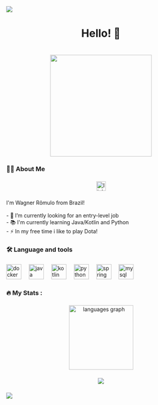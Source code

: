 <div>
  <img style="100%" src="https://capsule-render.vercel.app/api?type=waving&height=100&section=header&reversal=false&fontSize=70&fontColor=FFFFFF&fontAlign=50&fontAlignY=50&stroke=-&descSize=20&descAlign=50&descAlignY=50&theme=cobalt"  />
</div>

###

<h1 align="center">Hello! 👋</h1>

###

<br clear="both">

<div align="center">
  <img height="270" src="https://media4.giphy.com/media/v1.Y2lkPTc5MGI3NjExYjN3ZmlieTN3YmIycHY0OHZxa3VrbTA5bHd4Z3E4ems3YnZ3YWE0MyZlcD12MV9pbnRlcm5hbF9naWZfYnlfaWQmY3Q9Zw/udhngZK2IFTc4/giphy.gif"  />
</div>

###

<h3 align="left">👩‍💻  About Me</h3>

###

<div align="center">
  <a href="https://www.linkedin.com/in/wagnerjorgeo/" target="_blank">
    <img src="https://img.shields.io/static/v1?message=LinkedIn&logo=linkedin&label=&color=0077B5&logoColor=white&labelColor=&style=for-the-badge" height="25" alt="linkedin logo"  />
  </a>
</div>

###

<p align="left">I'm Wagner Rômulo from Brazil!<br><br>- 🔭 I’m currently looking for an entry-level job<br>- 📚 I'm currently learning Java/Kotlin and Python<br>- ⚡ In my free time i like to play Dota!</p>

###

<h3 align="left">🛠 Language and tools</h3>

###

<div align="left">
  <img src="https://cdn.jsdelivr.net/gh/devicons/devicon/icons/docker/docker-plain-wordmark.svg" height="40" alt="docker logo"  />
  <img width="12" />
  <img src="https://cdn.jsdelivr.net/gh/devicons/devicon/icons/java/java-original.svg" height="40" alt="java logo"  />
  <img width="12" />
  <img src="https://cdn.jsdelivr.net/gh/devicons/devicon/icons/kotlin/kotlin-original.svg" height="40" alt="kotlin logo"  />
  <img width="12" />
  <img src="https://cdn.jsdelivr.net/gh/devicons/devicon/icons/python/python-original.svg" height="40" alt="python logo"  />
  <img width="12" />
  <img src="https://cdn.jsdelivr.net/gh/devicons/devicon/icons/spring/spring-original.svg" height="40" alt="spring logo"  />
  <img width="12" />
  <img src="https://cdn.jsdelivr.net/gh/devicons/devicon/icons/mysql/mysql-original.svg" height="40" alt="mysql logo"  />
</div>

###

<h3 align="left">🔥   My Stats :</h3>

###

<div align="center">
  <img src="https://github-readme-stats.vercel.app/api/top-langs?username=bobLennonn&locale=en&hide_title=false&layout=compact&card_width=320&langs_count=5&theme=dracula&hide_border=false&order=2" height="171" alt="languages graph"  />
</div>

###

<div align="center">
  <img src="https://visitor-badge.laobi.icu/badge?page_id=bobLennonn.bobLennonn&"  />
</div>

###

<div>
  <img style="100%" src="https://capsule-render.vercel.app/api?type=waving&height=100&section=footer&reversal=false&fontSize=70&fontColor=FFFFFF&fontAlign=50&fontAlignY=50&stroke=-&descSize=20&descAlign=50&descAlignY=50&theme=cobalt"  />
</div>

###
